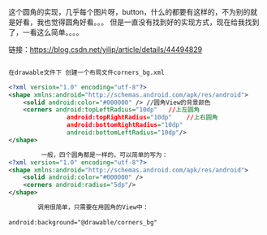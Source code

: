 这个圆角的实现，几乎每个图片呀，button，什么的都要有这样的，不为别的就是好看，我也觉得圆角好看。。。
但是一直没有找到好的实现方式，现在给我找到了，一看这么简单。。。。

链接：https://blog.csdn.net/yilip/article/details/44494829

```xml
        
在drawable文件下 创建一个布局文件corners_bg.xml

<?xml version="1.0" encoding="utf-8"?>  
<shape xmlns:android="http://schemas.android.com/apk/res/android">    
    <solid android:color="#000000" /> //圆角View的背景颜色   
    <corners android:topLeftRadius="10dp"   //上左圆角
                android:topRightRadius="10dp"    //上右圆角
                android:bottomRightRadius="10dp"   
                android:bottomLeftRadius="10dp"/>    
</shape>  

         一般，四个圆角都是一样的，可以简单的写为：
<?xml version="1.0" encoding="utf-8"?>  
<shape xmlns:android="http://schemas.android.com/apk/res/android">    
    <solid android:color="#000000" />    
    <corners android:radius="5dp"/> 
</shape>  

        调用很简单，只需要在用圆角的View中：
        
android:background="@drawable/corners_bg"  
``` 